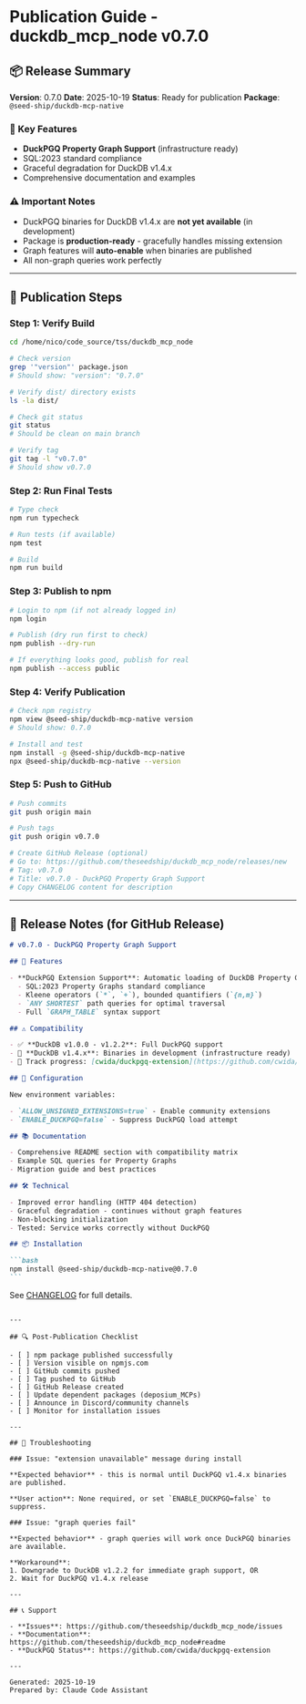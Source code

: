 # Publication Guide - duckdb_mcp_node v0.7.0

## 📦 Release Summary

**Version**: 0.7.0
**Date**: 2025-10-19
**Status**: Ready for publication
**Package**: `@seed-ship/duckdb-mcp-native`

### 🎯 Key Features

- **DuckPGQ Property Graph Support** (infrastructure ready)
- SQL:2023 standard compliance
- Graceful degradation for DuckDB v1.4.x
- Comprehensive documentation and examples

### ⚠️ Important Notes

- DuckPGQ binaries for DuckDB v1.4.x are **not yet available** (in development)
- Package is **production-ready** - gracefully handles missing extension
- Graph features will **auto-enable** when binaries are published
- All non-graph queries work perfectly

---

## 🚀 Publication Steps

### Step 1: Verify Build

```bash
cd /home/nico/code_source/tss/duckdb_mcp_node

# Check version
grep '"version"' package.json
# Should show: "version": "0.7.0"

# Verify dist/ directory exists
ls -la dist/

# Check git status
git status
# Should be clean on main branch

# Verify tag
git tag -l "v0.7.0"
# Should show v0.7.0
```

### Step 2: Run Final Tests

```bash
# Type check
npm run typecheck

# Run tests (if available)
npm test

# Build
npm run build
```

### Step 3: Publish to npm

```bash
# Login to npm (if not already logged in)
npm login

# Publish (dry run first to check)
npm publish --dry-run

# If everything looks good, publish for real
npm publish --access public
```

### Step 4: Verify Publication

```bash
# Check npm registry
npm view @seed-ship/duckdb-mcp-native version
# Should show: 0.7.0

# Install and test
npm install -g @seed-ship/duckdb-mcp-native
npx @seed-ship/duckdb-mcp-native --version
```

### Step 5: Push to GitHub

```bash
# Push commits
git push origin main

# Push tags
git push origin v0.7.0

# Create GitHub Release (optional)
# Go to: https://github.com/theseedship/duckdb_mcp_node/releases/new
# Tag: v0.7.0
# Title: v0.7.0 - DuckPGQ Property Graph Support
# Copy CHANGELOG content for description
```

---

## 📝 Release Notes (for GitHub Release)

````markdown
# v0.7.0 - DuckPGQ Property Graph Support

## 🎯 Features

- **DuckPGQ Extension Support**: Automatic loading of DuckDB Property Graph Query extension
  - SQL:2023 Property Graphs standard compliance
  - Kleene operators (`*`, `+`), bounded quantifiers (`{n,m}`)
  - `ANY SHORTEST` path queries for optimal traversal
  - Full `GRAPH_TABLE` syntax support

## ⚠️ Compatibility

- ✅ **DuckDB v1.0.0 - v1.2.2**: Full DuckPGQ support
- 🚧 **DuckDB v1.4.x**: Binaries in development (infrastructure ready)
- 📍 Track progress: [cwida/duckpgq-extension](https://github.com/cwida/duckpgq-extension)

## 🔧 Configuration

New environment variables:

- `ALLOW_UNSIGNED_EXTENSIONS=true` - Enable community extensions
- `ENABLE_DUCKPGQ=false` - Suppress DuckPGQ load attempt

## 📚 Documentation

- Comprehensive README section with compatibility matrix
- Example SQL queries for Property Graphs
- Migration guide and best practices

## 🛠️ Technical

- Improved error handling (HTTP 404 detection)
- Graceful degradation - continues without graph features
- Non-blocking initialization
- Tested: Service works correctly without DuckPGQ

## 📦 Installation

```bash
npm install @seed-ship/duckdb-mcp-native@0.7.0
```
````

See [CHANGELOG](docs/CHANGELOG.md) for full details.

```

---

## 🔍 Post-Publication Checklist

- [ ] npm package published successfully
- [ ] Version visible on npmjs.com
- [ ] GitHub commits pushed
- [ ] Tag pushed to GitHub
- [ ] GitHub Release created
- [ ] Update dependent packages (deposium_MCPs)
- [ ] Announce in Discord/community channels
- [ ] Monitor for installation issues

---

## 🐛 Troubleshooting

### Issue: "extension unavailable" message during install

**Expected behavior** - this is normal until DuckPGQ v1.4.x binaries are published.

**User action**: None required, or set `ENABLE_DUCKPGQ=false` to suppress.

### Issue: "graph queries fail"

**Expected behavior** - graph queries will work once DuckPGQ binaries are available.

**Workaround**:
1. Downgrade to DuckDB v1.2.2 for immediate graph support, OR
2. Wait for DuckPGQ v1.4.x release

---

## 📞 Support

- **Issues**: https://github.com/theseedship/duckdb_mcp_node/issues
- **Documentation**: https://github.com/theseedship/duckdb_mcp_node#readme
- **DuckPGQ Status**: https://github.com/cwida/duckpgq-extension

---

Generated: 2025-10-19
Prepared by: Claude Code Assistant
```
